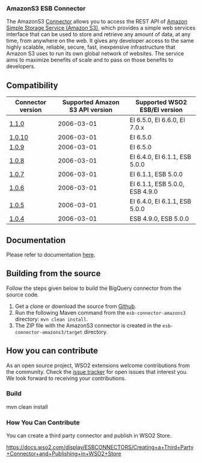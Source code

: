### AmazonS3 ESB Connector

The AmazonS3 [Connector](https://docs.wso2.com/display/EI650/Working+with+Connectors) allows you to access the REST API of [Amazon Simple Storage Service (Amazon S3)](http://docs.aws.amazon.com/AmazonS3/latest/API/Welcome.html), which provides a simple web services interface that can be used to store and retrieve any amount of data, at any time, from anywhere on the web. It gives any developer access to the same highly scalable, reliable, secure, fast, inexpensive infrastructure that Amazon S3 uses to run its own global network of websites. The service aims to maximize benefits of scale and to pass on those benefits to developers.

## Compatibility

| Connector version | Supported Amazon S3 API version | Supported WSO2 ESB/EI version |
| ------------- | ---------------                     |------------- |
|  [1.1.0](https://github.com/wso2-extensions/esb-connector-amazons3/tree/v1.1.0)        |   2006-03-01                        | EI 6.5.0, EI 6.6.0, EI 7.0.x |
|  [1.0.10](https://github.com/wso2-extensions/esb-connector-amazons3/tree/v1.0.10)        |   2006-03-01                        | EI 6.5.0 |
|  [1.0.9](https://github.com/wso2-extensions/esb-connector-amazons3/tree/org.wso2.carbon.connector.amazons3-1.0.9)        |   2006-03-01                        | EI 6.5.0 |
|  [1.0.8](https://github.com/wso2-extensions/esb-connector-amazons3/tree/org.wso2.carbon.connector.amazons3-1.0.8)        |   2006-03-01                        | EI 6.4.0, EI 6.1.1, ESB 5.0.0 |
|  [1.0.7](https://github.com/wso2-extensions/esb-connector-amazons3/tree/org.wso2.carbon.connector.amazons3-1.0.7)        |   2006-03-01                        | EI 6.1.1, ESB 5.0.0 |
|  [1.0.6](https://github.com/wso2-extensions/esb-connector-amazons3/tree/org.wso2.carbon.connector.amazons3-1.0.6)        |   2006-03-01                        | EI 6.1.1, ESB 5.0.0, ESB 4.9.0 |
|  [1.0.5](https://github.com/wso2-extensions/esb-connector-amazons3/tree/org.wso2.carbon.connector.amazons3-1.0.5)        |   2006-03-01                        | EI 6.4.0, EI 6.1.1, ESB 5.0.0 |
|  [1.0.4](https://github.com/wso2-extensions/esb-connector-amazons3/tree/org.wso2.carbon.connector.amazons3-1.0.4)        |   2006-03-01                        | ESB 4.9.0, ESB 5.0.0 |

## Documentation

Please refer to documentation [here](https://ei.docs.wso2.com/en/latest/micro-integrator/references/connectors/amazons3-connector/amazons3-connector-overview/).

## Building from the source

Follow the steps given below to build the BigQuery connector from the source code.

1. Get a clone or download the source from [Github](https://github.com/wso2-extensions/esb-connector-amazons3).
2. Run the following Maven command from the `esb-connector-amazons3` directory: `mvn clean install`.
3. The ZIP file with the AmazonS3 connector is created in the `esb-connector-amazons3/target` directory.

## How you can contribute

As an open source project, WSO2 extensions welcome contributions from the community.
Check the [issue tracker](https://github.com/wso2-extensions/esb-connector-amazons3/issues) for open issues that interest you. We look forward to receiving your contributions.

### Build

mvn clean install

### How You Can Contribute

You can create a third party connector and publish in WSO2 Store.

https://docs.wso2.com/display/ESBCONNECTORS/Creating+a+Third+Party+Connector+and+Publishing+in+WSO2+Store